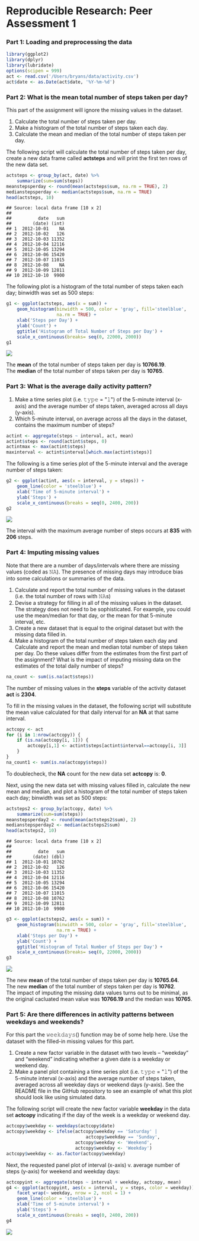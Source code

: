 # Reproducible Research: Peer Assessment 1
### Part 1: Loading and preprocessing the data

```r
library(ggplot2)
library(dplyr)
library(lubridate)
options(scipen = 999)
act <- read.csv('/Users/bryans/data/activity.csv')
act$date <- as.Date(act$date, '%Y-%m-%d')
```
  
### Part 2: What is the mean total number of steps taken per day?
This part of the assignment will ignore the missing values in the dataset. 

1. Calculate the total number of steps taken per day. 
2. Make a histogram of the total number of steps taken each day.
3. Calculate the mean and median of the total number of steps taken per day.

The following script will calculate the total number of steps taken per day, create a new data frame called **actsteps** and will print the first ten rows of the new data set.

```r
actsteps <- group_by(act, date) %>%
    summarize(sum=sum(steps))
meanstepsperday <- round(mean(actsteps$sum, na.rm = TRUE), 2)
medianstepsperday <- median(actsteps$sum, na.rm = TRUE)
head(actsteps, 10)
```

```
## Source: local data frame [10 x 2]
## 
##          date   sum
##        (date) (int)
## 1  2012-10-01    NA
## 2  2012-10-02   126
## 3  2012-10-03 11352
## 4  2012-10-04 12116
## 5  2012-10-05 13294
## 6  2012-10-06 15420
## 7  2012-10-07 11015
## 8  2012-10-08    NA
## 9  2012-10-09 12811
## 10 2012-10-10  9900
```
  
The following plot is a histogram of the total number of steps taken each day; binwidth was set as 500 steps:  

```r
g1 <- ggplot(actsteps, aes(x = sum)) +
    geom_histogram(binwidth = 500, color = 'gray', fill='steelblue', 
                   na.rm = TRUE) +
    xlab('Steps per Day') +
    ylab('Count') +
    ggtitle('Histogram of Total Number of Steps per Day') +
    scale_x_continuous(breaks= seq(0, 22000, 2000))
g1
```

![](PA1_template_files/figure-html/unnamed-chunk-3-1.png)<!-- -->
  
The **mean** of the total number of steps taken per day is **10766.19**.  
The **median** of the total number of steps taken per day is **10765**.  
  
### Part 3: What is the average daily activity pattern?
1. Make a time series plot (i.e. 𝚝𝚢𝚙𝚎 = "𝚕") of the 5-minute interval (x-axis) and the average number of steps taken, averaged across all days (y-axis).
2. Which 5-minute interval, on average across all the days in the dataset, contains the maximum number of steps?
  

```r
actint <- aggregate(steps ~ interval, act, mean)
actint$steps <- round(actint$steps, 0)
actintmax <- max(actint$steps)
maxinterval <- actint$interval[which.max(actint$steps)]
```
  
The following is a time series plot of the 5-minute interval and the average number of steps taken:  
  

```r
g2 <- ggplot(actint, aes(x = interval, y = steps)) +
    geom_line(color = 'steelblue') +
    xlab('Time of 5-minute interval') +
    ylab('Steps') +
    scale_x_continuous(breaks = seq(0, 2400, 200))
g2
```

![](PA1_template_files/figure-html/unnamed-chunk-5-1.png)<!-- -->
  
The interval with the maximum average number of steps occurs at **835** with **206** steps.
  

### Part 4: Imputing missing values
Note that there are a number of days/intervals where there are missing values (coded as 𝙽𝙰). The presence of missing days may introduce bias into some calculations or summaries of the data.

1. Calculate and report the total number of missing values in the dataset (i.e. the total number of rows with 𝙽𝙰s)
2. Devise a strategy for filling in all of the missing values in the dataset. The strategy does not need to be sophisticated. For example, you could use the mean/median for that day, or the mean for that 5-minute interval, etc.
3. Create a new dataset that is equal to the original dataset but with the missing data filled in.
4. Make a histogram of the total number of steps taken each day and Calculate and report the mean and median total number of steps taken per day. Do these values differ from the estimates from the first part of the assignment? What is the impact of imputing missing data on the estimates of the total daily number of steps?


```r
na_count <- sum(is.na(act$steps))
```
The number of missing values in the **steps** variable of the activity dataset **act** is **2304**.  
  
To fill in the missing values in the dataset, the following script will substitute the mean value calculated for that daily interval for an **NA** at that same interval.


```r
actcopy <- act
for (i in 1:nrow(actcopy)) {
    if (is.na(actcopy[i, 1])) { 
        actcopy[i,1] <- actint$steps[actint$interval==actcopy[i, 3]]
    }
}
na_count1 <- sum(is.na(actcopy$steps))
```
To doublecheck, the **NA** count for the new data set **actcopy** is: **0**.  
  
Next, using the new data set with missing values filled in, calculate the new mean and median, and plot a histogram of the total number of steps taken each day; binwidth was set as 500 steps:  

```r
actsteps2 <- group_by(actcopy, date) %>%
    summarize(sum=sum(steps))
meanstepsperday2 <- round(mean(actsteps2$sum), 2)
medianstepsperday2 <- median(actsteps2$sum)
head(actsteps2, 10)
```

```
## Source: local data frame [10 x 2]
## 
##          date   sum
##        (date) (dbl)
## 1  2012-10-01 10762
## 2  2012-10-02   126
## 3  2012-10-03 11352
## 4  2012-10-04 12116
## 5  2012-10-05 13294
## 6  2012-10-06 15420
## 7  2012-10-07 11015
## 8  2012-10-08 10762
## 9  2012-10-09 12811
## 10 2012-10-10  9900
```

```r
g3 <- ggplot(actsteps2, aes(x = sum)) +
    geom_histogram(binwidth = 500, color = 'gray', fill='steelblue', 
                   na.rm = TRUE) +
    xlab('Steps per Day') +
    ylab('Count') +
    ggtitle('Histogram of Total Number of Steps per Day') +
    scale_x_continuous(breaks= seq(0, 22000, 2000))
g3
```

![](PA1_template_files/figure-html/unnamed-chunk-8-1.png)<!-- -->
  
The new **mean** of the total number of steps taken per day is **10765.64**.  
The new **median** of the total number of steps taken per day is **10762**.  
The impact of imputing the missing data values turns out to be minimal, as the original cacluated mean value was **10766.19** and the median was **10765**.

### Part 5: Are there differences in activity patterns between weekdays and weekends?
For this part the 𝚠𝚎𝚎𝚔𝚍𝚊𝚢𝚜() function may be of some help here. Use the dataset with the filled-in missing values for this part.

1. Create a new factor variable in the dataset with two levels – “weekday” and “weekend” indicating whether a given date is a weekday or weekend day.
2. Make a panel plot containing a time series plot (i.e. 𝚝𝚢𝚙𝚎 = "𝚕") of the 5-minute interval (x-axis) and the average number of steps taken, averaged across all weekday days or weekend days (y-axis). See the README file in the GitHub repository to see an example of what this plot should look like using simulated data.

The following script will create the new factor variable **weekday** in the data set **actcopy** indicating if the day of the week is a weekday or weekend day.

```r
actcopy$weekday <- weekdays(actcopy$date)
actcopy$weekday <- ifelse(actcopy$weekday == 'Saturday' |
                              actcopy$weekday == 'Sunday',
                          actcopy$weekday <- 'Weekend',
                          actcopy$weekday <- 'Weekday')
actcopy$weekday <- as.factor(actcopy$weekday)
```


Next, the requested panel plot of interval (x-axis) v. average number of steps (y-axis) for weekend and weekday days:

```r
actcopyint <- aggregate(steps ~ interval + weekday, actcopy, mean)
g4 <- ggplot(actcopyint, aes(x = interval, y = steps, color = weekday)) +
    facet_wrap(~ weekday, nrow = 2, ncol = 1) +
    geom_line(color = 'steelblue') +
    xlab('Time of 5-minute interval') +
    ylab('Steps') +
    scale_x_continuous(breaks = seq(0, 2400, 200))
g4
```

![](PA1_template_files/figure-html/unnamed-chunk-10-1.png)<!-- -->


